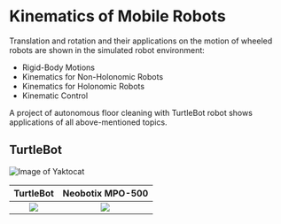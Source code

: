 # Kinematics of Mobile Robots

Translation and rotation and their applications on the motion of wheeled robots are shown in the simulated robot environment: 
* Rigid-Body Motions
* Kinematics for Non-Holonomic Robots
* Kinematics for Holonomic Robots
* Kinematic Control

A project of autonomous floor cleaning with TurtleBot robot shows applications of all above-mentioned topics. 

## TurtleBot 
![Image of Yaktocat](https://drive.google.com/uc?export=view&id=1WkIG7bz7hdOl1POaJ8P30OExIrhvJW-x)



 __TurtleBot__             |   __Neobotix MPO-500__
:-------------------------:|:-------------------------:
![](https://drive.google.com/uc?export=view&id=1WpvDvbCXVaQ7Iq5ALeAzWju-S2miyYBS)  |  ![](https://drive.google.com/uc?export=view&id=1cgeUb52V4v0G1qAKEMtTXf14w8f5Xtn3)|
